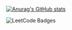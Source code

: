 [![Anurag's GitHub stats](https://github-readme-stats.vercel.app/api?username=tnajim&show_icons=true&theme=tokyonight&hide=stars,contribs)](https://github.com/tnajim/github-readme-stats)

<img src="https://leetcode-badge-showcase.vercel.app/api?username=necrosdestiny&theme=tokyonight" alt="LeetCode Badges"/>
